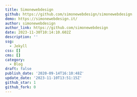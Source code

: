 ```yaml
---
title: Simonewebdesign
github: https://github.com/simonewebdesign/simonewebdesign
demo: https://simonewebdesign.it/
author: simonewebdesign
author_link: https://github.com/simonewebdesign
date: 2023-11-30T10:14:10.602Z
description: ''
ssg:
  - Jekyll
css: []
cms: []
category:
  - Blog
draft: false
publish_date: '2020-09-14T16:10:48Z'
update_date: '2023-11-10T13:51:15Z'
github_star: 1
github_fork: 0
---
```

